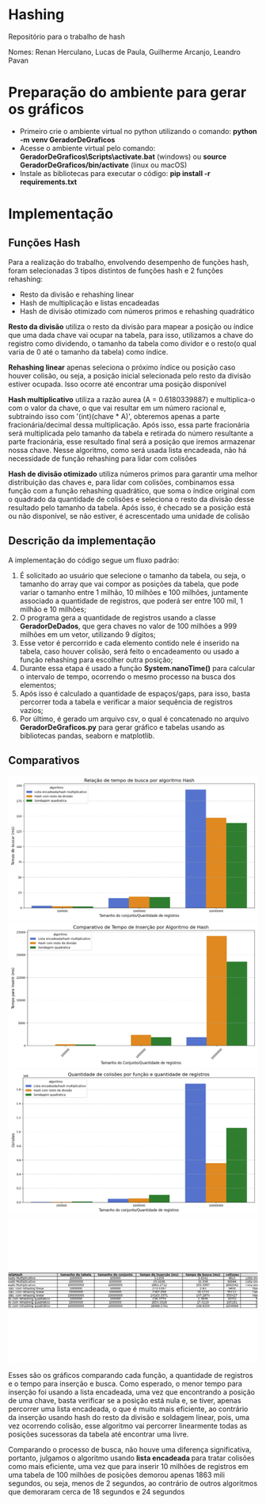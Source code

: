 # Hashing
Repositório para o trabalho de hash
<p>Nomes: Renan Herculano, Lucas de Paula, Guilherme Arcanjo, Leandro Pavan</p>
<h1>Preparação do ambiente para gerar os gráficos</h1>
  <ul>
    <li>Primeiro crie o ambiente virtual no python utilizando o comando: <strong> python -m venv GeradorDeGraficos </strong>
    <li>Acesse o ambiente virtual pelo comando: <strong>GeradorDeGraficos\Scripts\activate.bat</strong> (windows) ou
    <strong>source GeradorDeGraficos/bin/activate</strong> (linux ou macOS)</li>
    <li>Instale as bibliotecas para executar o código:
    <strong>pip install -r requirements.txt</strong></li>

  </ul>

<h1>Implementação</h1>
    <h2>Funções Hash</h2>
        <p>Para a realização do trabalho, envolvendo desempenho de funções hash, foram selecionadas 3 tipos distintos de funções hash e 2 funções rehashing:</p>
        <ul>
            <li>Resto da divisão e rehashing linear</li>
            <li>Hash de multiplicação e listas encadeadas</li>
            <li>Hash de divisão otimizado com números primos e rehashing quadrático</li>
        </ul>
        <p><strong>Resto da divisão</strong> utiliza o resto da divisão para mapear a posição ou índice que uma dada chave vai ocupar na tabela, para isso, utilizamos a chave do registro como dividendo, o tamanho da tabela como dividor e o resto(o qual varia de 0 até o tamanho da tabela) como índice. <p>
        <p><strong>Rehashing linear</strong> apenas seleciona o próximo índice ou posição caso houver colisão, ou seja, a posição inicial selecionada pelo resto da divisão estiver ocupada. Isso ocorre até encontrar uma posição disponível</p>
        <p><strong>Hash multiplicativo</strong> utiliza a razão aurea (A = 0.6180339887) e multiplica-o com o valor da chave, o que vai resultar em um número racional e, subtraindo isso com '(int)(chave * A)', obteremos apenas a parte fracionária/decimal dessa multiplicação. Após isso, essa parte fracionária será multiplicada pelo tamanho da tabela e retirada do número resultante a parte fracionária, esse resultado final será a posição que iremos armazenar nossa chave. Nesse algoritmo, como será usada lista encadeada, não há necessidade de função rehashing para lidar com colisões </p>
        <p><strong>Hash de divisão otimizado</strong> utiliza números primos para garantir uma melhor distribuição das chaves e, para lidar com colisões, combinamos essa função com a função rehashing quadrático, que soma o índice original com o quadrado da quantidade de colisões e seleciona o resto da divisão desse resultado pelo tamanho da tabela. Após isso, é checado se a posição está ou não disponível, se não estiver, é acrescentado uma unidade de colisão</p>
    <h2>Descrição da implementação</h2>
      <p>A implementação do código segue um fluxo padrão:</p>
      <ol>
        <li>É solicitado ao usuário que selecione o tamanho da tabela, ou seja, o tamanho do array que vai compor as posições da tabela, que pode variar o tamanho entre 1 milhão, 10 milhões e 100 milhões, juntamente associado a quantidade de registros, que poderá ser entre 100 mil, 1 milhão e 10 milhões;</li>
        <li>O programa gera a quantidade de registros usando a classe <strong>GeradorDeDados</strong>, que gera chaves no valor de 100 milhões a 999 milhões em um vetor, utilizando 9 dígitos;</li>
        <li>Esse vetor é percorrido e cada elemento contido nele é inserido na tabela, caso houver colisão, será feito o encadeamento ou usado a função rehashing para escolher outra posição;</li>
        <li>Durante essa etapa é usado a função <strong>System.nanoTime()</strong> para calcular o intervalo de tempo, ocorrendo o mesmo processo na busca dos elementos;</li>
        <li>Após isso é calculado a quantidade de espaços/gaps, para isso, basta percorrer toda a tabela e verificar a maior sequência de registros vazios;</li>
        <li>Por último, é gerado um arquivo csv, o qual é concatenado no arquivo <strong>GeradorDeGraficos.py</strong> para gerar gráfico e tabelas usando as bibliotecas pandas, seaborn e matplotlib.</li>
      </ol>
    <h2>Comparativos</h2>
      <img src = 'Grafico_busca.png' alt = 'Tempo de busca por função e quantidade de registros'></img>
      <img src = 'Grafico_insercao.png' alt = 'Tempo de inserção por função e quantidade de registros'></img>
      <img src = 'Grafico_colisoes.png' alt = 'Quantidade de colisões por função e quantidade de registros'></img>
      <img src = 'tabela_de_dados.png' alt = 'Tabela comparativa'></img>
      <p>Esses são os gráficos comparando cada função, a quantidade de registros e o tempo para inserção e busca. Como esperado, o menor tempo para inserção foi usando a lista encadeada, uma vez que encontrando a posição de uma chave, basta verificar se a posição está nula e, se tiver, apenas percorrer uma lista encadeada, o que é muito mais eficiente, ao contrário da inserção usando hash do resto da divisão e soldagem linear, pois, uma vez ocorrendo colisão, esse algoritmo vai percorrer linearmente todas as posições sucessoras da tabela até encontrar uma livre. </p>
      <p>Comparando o processo de busca, não houve uma diferença significativa, portanto, julgamos o algoritmo usando <strong>lista encadeada </strong> para tratar colisões como mais eficiente, uma vez que para inserir 10 milhões de registros em uma tabela de 100 milhões de posições demorou apenas 1863 mili segundos, ou seja, menos de 2 segundos, ao contrário de outros algoritmos que demoraram cerca de 18 segundos e 24 segundos</p>
      
